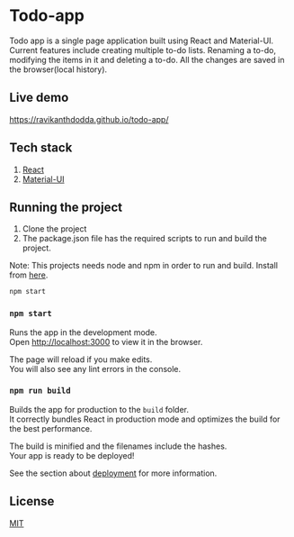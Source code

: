 # Todo-app

Todo app is a single page application built using React and Material-UI. Current features include creating multiple to-do lists. Renaming a to-do, modifying the items in it and deleting a to-do. All the changes are saved in the browser(local history).



## Live demo
https://ravikanthdodda.github.io/todo-app/

## Tech stack
1. [React](https://reactjs.org/)
2. [Material-UI](https://material-ui.com/)

## Running the project

1. Clone the project
2. The package.json file has the required scripts to run and build the project.

Note: This projects needs node and npm in order to run and build. Install from [here](https://nodejs.org/en/).

```bash
npm start
```

### `npm start`

Runs the app in the development mode.<br />
Open [http://localhost:3000](http://localhost:3000) to view it in the browser.

The page will reload if you make edits.<br />
You will also see any lint errors in the console.

### `npm run build`

Builds the app for production to the `build` folder.<br />
It correctly bundles React in production mode and optimizes the build for the best performance.

The build is minified and the filenames include the hashes.<br />
Your app is ready to be deployed!

See the section about [deployment](https://facebook.github.io/create-react-app/docs/deployment) for more information.


## License
[MIT](https://choosealicense.com/licenses/mit/)

